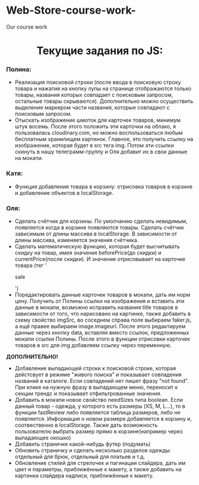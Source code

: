 # Web-Store-course-work-
Our course work
<h1 align='center'>Текущие задания по JS:</h1>

<h3 align='left'>Полина:</h3>

+ Реализация поисковой строки (после ввода в поисковую строку товара и нажатия на кнопку лупы на странице отображаются только товары, названия которых совпадает с поисковым запросом, остальные товары скрываются). Дополнительно можно осуществить выделение маркером части названия, которые совпадают с поисковым запросом.
+ Отыскать изображение шмоток для карточек товаров, минимум штук восемь. После этого положить эти карточки на облако, я пользовалась cloudinary.com, но можно воспользоваться любым бесплатным хранилищем картинок. Главное, это получить ссылку на изображение, которая будет в src тега img. Потом эти ссылки скинуть в нашу телеграмм-группу и Оля добавит их в свои данные на мокапи.

<h3 align='left'>Катя:</h3>

+ Функция добавления товара в корзину: отрисовка товаров в корзине и добавление объектов в localStorage.

<h3 align='left'>Оля:</h3>

+ Сделать счётчик для корзины. По умолчанию сделать невидимым, появляется когда в корзине появляются товары. Сделать счётчик зависимым от длины массива в localStorage. В зависимости от длины массива, изменяется значения счётчика.
+ Сделать математическую функцию, которая будет высчитывать скидку на товар, имея значения beforePrice(до скидки) и currentPrice(после скидки). И значение отрисовывает на карточке товара (тег '<p class="img-wrapper__sale">sale</p>')
+ Поредактировать данные карточек товаров в мокапи, дать им норм цену. Получить от Полины ссылки на изображения и вставить эти данные в мокапи, возможно исправить названия title товаров в зависимости от того, что нарисовано на картинке, также добавить в схему свойство imgSrc, во соседнем справа поле выбираем faker.js, а ещё правее выбираем image.imageurl. После этого редактируем данные через кнопку data, вставляя вместо ссылок, предложенных мокапи ссылки Полины. После этого в функции отрисовки карточек товаров в src для img добавляем ссылку через переменную. 


**ДОПОЛНИТЕЛЬНО!**
+ Добавление выпадающей строки к поисковой строке, которая дейстсвует в режиме "живого поиска" и показывает совпадения названий в каталоге. Если совпадений нет пишет фразу "not found". При клике на нужную фразу в выпадающем меню, переносит к секции трендс и показывает отфильтрованные значения.
+ Добавить в мокапи новое свойство needSizes типа boolean. Если данный товар - одежда, у которого есть размеры (XS, M, L...), то в функции fastReview либо появляется таблица размеров, либо не появляется. Информация о новом размере добавляется в корзину и, соотвественно в localStorage. Также дать возможность пользователю выбрать размер прямо в корзине(например через выпадающее окошко)
+ Добавить страничке какой-нибудь футер (подумать)
+ Обновить страничку и сделать несколько разделов одежды: отдельный для брюк, отдельный для платьев и т.д.
+ Обновление стилей для стрелочек и пагинации слайдера, дать им цвет и параметры, приближённые к макету, а также добавить на картинки слайдера надписи, приближённые к макету.
